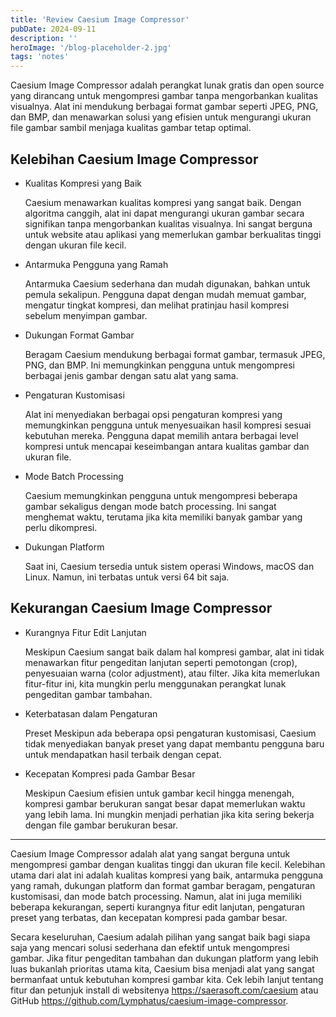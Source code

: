 ```yaml
---
title: 'Review Caesium Image Compressor'
pubDate: 2024-09-11
description: ''
heroImage: '/blog-placeholder-2.jpg'
tags: 'notes'
---
```


Caesium Image Compressor adalah perangkat lunak gratis dan open source yang dirancang untuk mengompresi gambar tanpa mengorbankan kualitas visualnya. Alat ini mendukung berbagai format gambar seperti JPEG, PNG, dan BMP, dan menawarkan solusi yang efisien untuk mengurangi ukuran file gambar sambil menjaga kualitas gambar tetap optimal.

## Kelebihan Caesium Image Compressor

- Kualitas Kompresi yang Baik 

    Caesium menawarkan kualitas kompresi yang sangat baik. Dengan algoritma canggih, alat ini dapat mengurangi ukuran gambar secara signifikan tanpa mengorbankan kualitas visualnya. Ini sangat berguna untuk website atau aplikasi yang memerlukan gambar berkualitas tinggi dengan ukuran file kecil.

- Antarmuka Pengguna yang Ramah 

    Antarmuka Caesium sederhana dan mudah digunakan, bahkan untuk pemula sekalipun. Pengguna dapat dengan mudah memuat gambar, mengatur tingkat kompresi, dan melihat pratinjau hasil kompresi sebelum menyimpan gambar.

- Dukungan Format Gambar 
    
    Beragam Caesium mendukung berbagai format gambar, termasuk JPEG, PNG, dan BMP. Ini memungkinkan pengguna untuk mengompresi berbagai jenis gambar dengan satu alat yang sama.

- Pengaturan Kustomisasi 

    Alat ini menyediakan berbagai opsi pengaturan kompresi yang memungkinkan pengguna untuk menyesuaikan hasil kompresi sesuai kebutuhan mereka. Pengguna dapat memilih antara berbagai level kompresi untuk mencapai keseimbangan antara kualitas gambar dan ukuran file.

- Mode Batch Processing 

    Caesium memungkinkan pengguna untuk mengompresi beberapa gambar sekaligus dengan mode batch processing. Ini sangat menghemat waktu, terutama jika kita memiliki banyak gambar yang perlu dikompresi.

- Dukungan Platform 

    Saat ini, Caesium tersedia untuk sistem operasi Windows, macOS dan Linux. Namun,  ini terbatas untuk versi 64 bit saja.

## Kekurangan Caesium Image Compressor

- Kurangnya Fitur Edit Lanjutan 

    Meskipun Caesium sangat baik dalam hal kompresi gambar, alat ini tidak menawarkan fitur pengeditan lanjutan seperti pemotongan (crop), penyesuaian warna (color adjustment), atau filter. Jika kita memerlukan fitur-fitur ini, kita mungkin perlu menggunakan perangkat lunak pengeditan gambar tambahan.

- Keterbatasan dalam Pengaturan 

    Preset Meskipun ada beberapa opsi pengaturan kustomisasi, Caesium tidak menyediakan banyak preset yang dapat membantu pengguna baru untuk mendapatkan hasil terbaik dengan cepat.

- Kecepatan Kompresi pada Gambar Besar 

    Meskipun Caesium efisien untuk gambar kecil hingga menengah, kompresi gambar berukuran sangat besar dapat memerlukan waktu yang lebih lama. Ini mungkin menjadi perhatian jika kita sering bekerja dengan file gambar berukuran besar.

---

Caesium Image Compressor adalah alat yang sangat berguna untuk mengompresi gambar dengan kualitas tinggi dan ukuran file kecil. Kelebihan utama dari alat ini adalah kualitas kompresi yang baik, antarmuka pengguna yang ramah, dukungan platform dan format gambar beragam, pengaturan kustomisasi, dan mode batch processing. Namun, alat ini juga memiliki beberapa kekurangan, seperti kurangnya fitur edit lanjutan, pengaturan preset yang terbatas, dan kecepatan kompresi pada gambar besar.

Secara keseluruhan, Caesium adalah pilihan yang sangat baik bagi siapa saja yang mencari solusi sederhana dan efektif untuk mengompresi gambar. Jika fitur pengeditan tambahan dan dukungan platform yang lebih luas bukanlah prioritas utama kita, Caesium bisa menjadi alat yang sangat bermanfaat untuk kebutuhan kompresi gambar kita. Cek lebih lanjut tentang fitur dan petunjuk install di websitenya https://saerasoft.com/caesium atau GitHub https://github.com/Lymphatus/caesium-image-compressor.